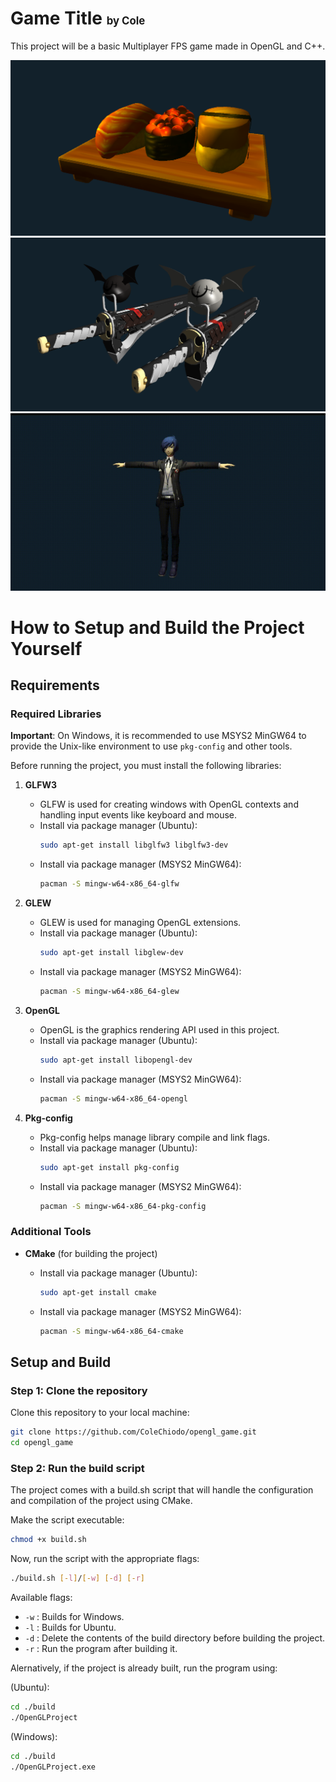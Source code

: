 # Game Title <span style="font-size: 60%;">by Cole</span>

This project will be a basic Multiplayer FPS game made in OpenGL and C++.

![sushi_bar example render](assets/readme/sushi_bar.png)
![ramlethal_weapons example render](assets/readme/ramlethal_weapons.png)
![makoto_p3 example render](assets/readme/makoto_p3.gif)

# How to Setup and Build the Project Yourself

## Requirements

### Required Libraries
**Important**: On Windows, it is recommended to use MSYS2 MinGW64 to provide the Unix-like environment to use `pkg-config` and other tools.

Before running the project, you must install the following libraries:

1. **GLFW3**

   - GLFW is used for creating windows with OpenGL contexts and handling input events like keyboard and mouse.
   - Install via package manager (Ubuntu):
     ```bash
     sudo apt-get install libglfw3 libglfw3-dev
     ```
   - Install via package manager (MSYS2 MinGW64):
     ```bash
     pacman -S mingw-w64-x86_64-glfw
     ```
2. **GLEW**

   - GLEW is used for managing OpenGL extensions.
   - Install via package manager (Ubuntu):
     ```bash
     sudo apt-get install libglew-dev
     ```
   - Install via package manager (MSYS2 MinGW64):
     ```bash
     pacman -S mingw-w64-x86_64-glew
     ```
3. **OpenGL**

   - OpenGL is the graphics rendering API used in this project.
   - Install via package manager (Ubuntu):
     ```bash
     sudo apt-get install libopengl-dev
     ```
   - Install via package manager (MSYS2 MinGW64):
     ```bash
     pacman -S mingw-w64-x86_64-opengl
     ```
4. **Pkg-config**

   - Pkg-config helps manage library compile and link flags.
   - Install via package manager (Ubuntu):
     ```bash
     sudo apt-get install pkg-config
     ```
   - Install via package manager (MSYS2 MinGW64):
     ```bash
     pacman -S mingw-w64-x86_64-pkg-config
     ```

### Additional Tools

- **CMake** (for building the project)

  - Install via package manager (Ubuntu):
    ```bash
    sudo apt-get install cmake
    ```
  - Install via package manager (MSYS2 MinGW64):
    ```bash
    pacman -S mingw-w64-x86_64-cmake
    ```

## Setup and Build

### Step 1: Clone the repository

Clone this repository to your local machine:

```bash
git clone https://github.com/ColeChiodo/opengl_game.git
cd opengl_game
```

### Step 2: Run the build script

The project comes with a build.sh script that will handle the configuration and compilation of the project using CMake.

Make the script executable:

```bash
chmod +x build.sh
```

Now, run the script with the appropriate flags:

```bash
./build.sh [-l]/[-w] [-d] [-r]
```

Available flags:

- `-w` : Builds for Windows.
- `-l` : Builds for Ubuntu.
- `-d` : Delete the contents of the build directory before building the project.
- `-r` : Run the program after building it.

Alernatively, if the project is already built, run the program using:

(Ubuntu):
```bash
cd ./build
./OpenGLProject
```
(Windows):
```bash
cd ./build
./OpenGLProject.exe
```
